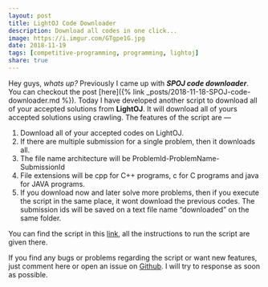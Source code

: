 ```yaml
---  
layout: post  
title: LightOJ Code Downloader  
description: Download all codes in one click...  
image: https://i.imgur.com/GTgpe1G.jpg  
date: 2018-11-19  
tags: [competitive-programming, programming, lightoj]  
share: true  
---  
```

  
Hey guys, *whats up?* Previously I came up with ***SPOJ code downloader***. You can checkout the post [here]({% link _posts/2018-11-18-SPOJ-code-downloader.md %}). Today I have developed another script to download all of your accepted solutions from **LightOJ**. It will download all of yours accepted solutions using crawling. The features of the script are —  
  
1. Download all of your accepted codes on LightOJ.  
2. If there are multiple submission for a single problem, then it downloads all.  
3. The file name architecture will be ProblemId-ProblemName-SubmissionId  
4. File extensions will be cpp for C++ programs, c for C programs and java for JAVA programs.  
5. If you download now and later solve more problems, then if you execute the script in the same place, it wont download the previous codes. The submission ids will be saved on a text file name “downloaded” on the same folder.  
  
You can find the script in this [link](https://github.com/dipta007/lightoj-code-downloader), all the instructions to run the script are given there.  
  
If you find any bugs or problems regarding the script or want new features, just comment here or open an issue on [Github](https://github.com/dipta007/lightoj-code-downloader/issues). I will try to response as soon as possible.  
